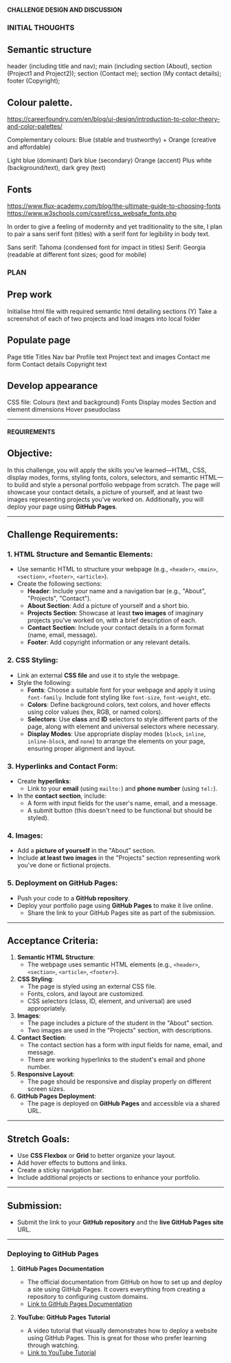 #### CHALLENGE DESIGN AND DISCUSSION

### INITIAL THOUGHTS

## Semantic structure

header (including title and nav);
main (including section (About), section (Project1 and Project2));
section (Contact me);
section (My contact details);
footer (Copyright);

## Colour palette.

https://careerfoundry.com/en/blog/ui-design/introduction-to-color-theory-and-color-palettes/

Complementary colours: Blue (stable and trustworthy) + Orange (creative and affordable)

Light blue (dominant)
Dark blue (secondary)
Orange (accent)
Plus white (background/text), dark grey (text)

## Fonts

https://www.flux-academy.com/blog/the-ultimate-guide-to-choosing-fonts
https://www.w3schools.com/cssref/css_websafe_fonts.php

In order to give a feeling of modernity and yet traditionality to the site, I plan to pair a sans serif font (titles) with a serif font for legibility in body text.

Sans serif: Tahoma (condensed font for impact in titles)
Serif: Georgia (readable at different font sizes; good for mobile)

### PLAN

## Prep work
Initialise html file with required semantic html detailing sections (Y)
Take a screenshot of each of two projects and load images into local folder

## Populate page
   Page title
   Titles
   Nav bar
   Profile text
   Project text and images
   Contact me form
   Contact details
   Copyright text

## Develop appearance

CSS file:
   Colours (text and background)
   Fonts
   Display modes
   Section and element dimensions
   Hover pseudoclass

-----

#### REQUIREMENTS

## Objective:

In this challenge, you will apply the skills you’ve learned—HTML, CSS, display modes, forms, styling fonts, colors, selectors, and semantic HTML—to build and style a personal portfolio webpage from scratch. The page will showcase your contact details, a picture of yourself, and at least two images representing projects you’ve worked on. Additionally, you will deploy your page using **GitHub Pages**.

---

## Challenge Requirements:

### 1. HTML Structure and Semantic Elements:

- Use semantic HTML to structure your webpage (e.g., `<header>`, `<main>`, `<section>`, `<footer>`, `<article>`).
- Create the following sections:
  - **Header**: Include your name and a navigation bar (e.g., "About", "Projects", "Contact").
  - **About Section**: Add a picture of yourself and a short bio.
  - **Projects Section**: Showcase at least **two images** of imaginary projects you’ve worked on, with a brief description of each.
  - **Contact Section**: Include your contact details in a form format (name, email, message).
  - **Footer**: Add copyright information or any relevant details.

### 2. CSS Styling:

- Link an external **CSS file** and use it to style the webpage.
- Style the following:
  - **Fonts**: Choose a suitable font for your webpage and apply it using `font-family`. Include font styling like `font-size`, `font-weight`, etc.
  - **Colors**: Define background colors, text colors, and hover effects using color values (hex, RGB, or named colors).
  - **Selectors**: Use **class** and **ID** selectors to style different parts of the page, along with element and universal selectors where necessary.
  - **Display Modes**: Use appropriate display modes (`block`, `inline`, `inline-block`, and `none`) to arrange the elements on your page, ensuring proper alignment and layout.

### 3. Hyperlinks and Contact Form:

- Create **hyperlinks**:
  - Link to your **email** (using `mailto:`) and **phone number** (using `tel:`).
- In the **contact section**, include:
  - A form with input fields for the user's name, email, and a message.
  - A submit button (this doesn't need to be functional but should be styled).

### 4. Images:

- Add a **picture of yourself** in the "About" section.
- Include **at least two images** in the "Projects" section representing work you've done or fictional projects.

### 5. Deployment on GitHub Pages:

- Push your code to a **GitHub repository**.
- Deploy your portfolio page using **GitHub Pages** to make it live online.
  - Share the link to your GitHub Pages site as part of the submission.

---

## Acceptance Criteria:

1. **Semantic HTML Structure**:
   - The webpage uses semantic HTML elements (e.g., `<header>`, `<section>`, `<article>`, `<footer>`).
2. **CSS Styling**:
   - The page is styled using an external CSS file.
   - Fonts, colors, and layout are customized.
   - CSS selectors (class, ID, element, and universal) are used appropriately.
3. **Images**:
   - The page includes a picture of the student in the "About" section.
   - Two images are used in the "Projects" section, with descriptions.
4. **Contact Section**:
   - The contact section has a form with input fields for name, email, and message.
   - There are working hyperlinks to the student's email and phone number.
5. **Responsive Layout**:
   - The page should be responsive and display properly on different screen sizes.
6. **GitHub Pages Deployment**:
   - The page is deployed on **GitHub Pages** and accessible via a shared URL.

---

## Stretch Goals:

- Use **CSS Flexbox** or **Grid** to better organize your layout.
- Add hover effects to buttons and links.
- Create a sticky navigation bar.
- Include additional projects or sections to enhance your portfolio.

---

## Submission:

- Submit the link to your **GitHub repository** and the **live GitHub Pages site** URL.

---

### Deploying to GitHub Pages

1. **GitHub Pages Documentation**

   - The official documentation from GitHub on how to set up and deploy a site using GitHub Pages. It covers everything from creating a repository to configuring custom domains.
   - [Link to GitHub Pages Documentation](https://docs.github.com/en/pages)

2. **YouTube: GitHub Pages Tutorial**
   - A video tutorial that visually demonstrates how to deploy a website using GitHub Pages. This is great for those who prefer learning through watching.
   - [Link to YouTube Tutorial](https://www.youtube.com/watch?v=BT4WzyT2g8k)


